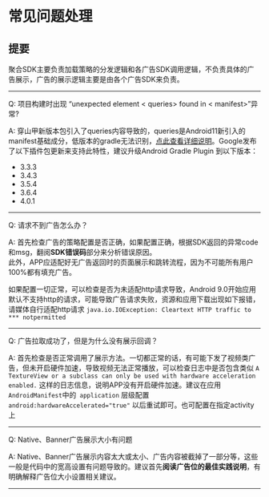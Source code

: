 # 常见问题处理

## 提要

聚合SDK主要负责加载策略的分发逻辑和各广告SDK调用逻辑，不负责具体的广告展示，广告的展示逻辑主要是由各个广告SDK来负责。


---

Q: 项目构建时出现 “unexpected element < queries> found in < manifest>”异常?

A: 穿山甲新版本包引入了queries内容导致的，queries是Android11新引入的manifest基础成分，低版本的gradle无法识别，[点此查看详细说明](https://stackoverflow.com/questions/62969917/how-do-i-fix-unexpected-element-queries-found-in-manifest)。Google发布了以下插件包更新来支持此特性，建议升级Android Gradle Plugin 到以下版本：
 
- 3.3.3
- 3.4.3
- 3.5.4
- 3.6.4
- 4.0.1

---

Q: 请求不到广告怎么办？

A: 首先检查广告的策略配置是否正确，如果配置正确，根据SDK返回的异常code和msg，翻阅**SDK错误码**部分来分析错误原因。<br/>此外，APP应适配好无广告返回时的页面展示和跳转流程，因为不可能所有用户100%都有填充广告。

如果配置一切正常，可以检查是否为未适配http请求导致，Android 9.0开始应用默认不支持http的请求，可能导致广告请求失败，资源和应用下载出现如下报错，请媒体自行适配http请求
`java.io.IOException: Cleartext HTTP traffic to *** notpermitted`

---


Q: 广告拉取成功了，但是为什么没有展示回调？

A: 首先检查是否正常调用了展示方法。一切都正常的话，有可能下发了视频类广告，但未开启硬件加速，导致视频无法正常播放，可以检查日志中是否包含类似 `A TextureView or a subclass can only be used with hardware acceleration enabled.` 这样的日志信息，说明APP没有开启硬件加速。建议在应用`AndroidManifest`中的` application`  层级配置`android:hardwareAccelerated="true"` 以后重试即可。也可配置在指定activity上

---

Q: Native、Banner广告展示大小有问题

A: Native、Banner广告展示内容太大或太小、广告内容被截掉了一部分等，这些一般是代码中的宽高设置有问题导致的。建议首先**阅读广告位的最佳实践说明**，有明确解释广告位大小设置相关建议。 

---



